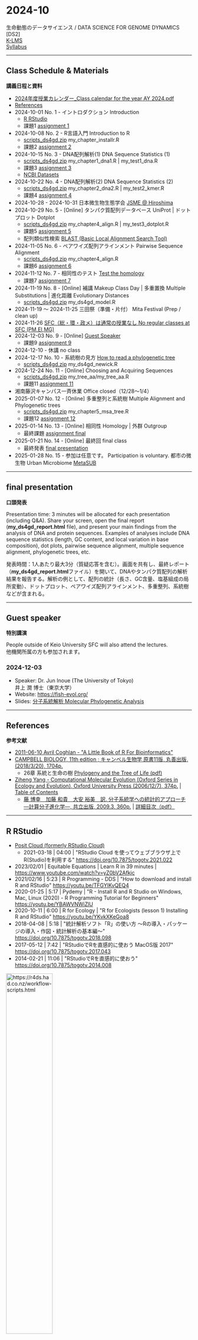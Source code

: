 # 2024-10

生命動態のデータサイエンス / DATA SCIENCE FOR GENOME DYNAMICS [DS2]  
[K-LMS](https://lms.keio.jp/courses/102414)  
[Syllabus](https://syllabus.sfc.keio.ac.jp/courses/2024_25381)

----------

## Class Schedule & Materials
**講義日程と資料**

- [2024年度授業カレンダー_Class calendar for the year AY 2024.pdf](https://keio.box.com/s/cbc8kqhls14qc5wba354gynmovqdpm8e)
- [References](#references)
- 2024-10-01 No. 1 - イントロダクション Introduction
  - [R RStudio](#r-rstudio)
  - 課題1 [assignment 1](https://github.com/haruosuz/DS4GD/blob/master/2024-10/CaseStudy.md#assignment-1)
- 2024-10-08 No. 2 - R言語入門 Introduction to R
  - [scripts_ds4gd.zip](https://github.com/haruosuz/DS4GD/raw/master/2024-10/scripts_ds4gd.zip) my_chapter_installr.R
  - 課題2 [assignment 2](https://github.com/haruosuz/DS4GD/blob/master/2024-10/CaseStudy.md#assignment-2)
- 2024-10-15 No. 3 - DNA配列解析(1) DNA Sequence Statistics (1)
  - [scripts_ds4gd.zip](https://github.com/haruosuz/DS4GD/raw/master/2024-10/scripts_ds4gd.zip) my_chapter1_dna1.R | my_test1_dna.R
  - 課題3 [assignment 3](https://github.com/haruosuz/DS4GD/blob/master/2024-10/CaseStudy.md#assignment-3)
  - [NCBI Datasets](https://github.com/haruosuz/DS4GD/blob/master/CaseStudy.md#ncbi-datasets)
- 2024-10-22 No. 4 - DNA配列解析(2) DNA Sequence Statistics (2)
  - [scripts_ds4gd.zip](https://github.com/haruosuz/DS4GD/raw/master/2024-10/scripts_ds4gd.zip) my_chapter2_dna2.R | my_test2_kmer.R
  - 課題4 [assignment 4](https://github.com/haruosuz/DS4GD/blob/master/2024-10/CaseStudy.md#assignment-4)
- 2024-10-28 - 2024-10-31 日本微生物生態学会 [JSME @ Hiroshima](https://2024.jsme-conference.net/about/)
- 2024-10-29 No. 5 - [Online] タンパク質配列データベース UniProt | ドットプロット Dotplot
  - [scripts_ds4gd.zip](https://github.com/haruosuz/DS4GD/raw/master/2024-10/scripts_ds4gd.zip) my_chapter4_align.R | my_test3_dotplot.R
  - 課題5 [assignment 5](https://github.com/haruosuz/DS4GD/blob/master/2024-10/CaseStudy.md#assignment-5)
  - 配列類似性検索 [BLAST (Basic Local Alignment Search Tool)](https://github.com/haruosuz/DS4GD/blob/master/CaseStudy.md#blast)
- 2024-11-05 No. 6 - ペアワイズ配列アラインメント Pairwise Sequence Alignment
  - [scripts_ds4gd.zip](https://github.com/haruosuz/DS4GD/raw/master/2024-10/scripts_ds4gd.zip) my_chapter4_align.R
  - 課題6 [assignment 6](https://github.com/haruosuz/DS4GD/blob/master/2024-10/CaseStudy.md#assignment-6)
- 2024-11-12 No. 7 - 相同性のテスト [Test the homology](https://github.com/haruosuz/DS4GD/blob/master/CaseStudy.md#ncbi-blast)
  - 課題7 [assignment 7](https://github.com/haruosuz/DS4GD/blob/master/2024-10/CaseStudy.md#assignment-7)
- 2024-11-19 No. 8 - [Online] 補講 Makeup Class Day | 多重置換 Multiple Substitutions | 進化距離 Evolutionary Distances
  - [scripts_ds4gd.zip](https://github.com/haruosuz/DS4GD/raw/master/2024-10/scripts_ds4gd.zip) my_ds4gd_model.R
- 2024-11-19 ～ 2024-11-25 三田祭（準備・片付） Mita Festival (Prep / clean up)
- 2024-11-26 [SFC（総・環・政メ）は通常の授業なし No regular classes at SFC (PM,EI,MG)](https://keio.box.com/s/cbc8kqhls14qc5wba354gynmovqdpm8e)
- 2024-12-03 No. 9 - [Online] [Guest Speaker](#guest-speaker)
  - 課題9 [assignment 9](https://github.com/haruosuz/DS4GD/blob/master/2024-10/CaseStudy.md#assignment-9)
- 2024-12-10 - 休講 no class
- 2024-12-17 No. 10 - 系統樹の見方 [How to read a phylogenetic tree](https://artic.network/how-to-read-a-tree.html)
  - [scripts_ds4gd.zip](https://github.com/haruosuz/DS4GD/raw/master/2024-10/scripts_ds4gd.zip) my_ds4gd_newick.R
- 2024-12-24 No. 11 - [Online] Choosing and Acquiring Sequences
  - [scripts_ds4gd.zip](https://github.com/haruosuz/DS4GD/raw/master/2024-10/scripts_ds4gd.zip) my_tree_aa/my_tree_aa.R
  - 課題11 [assignment 11](https://github.com/haruosuz/DS4GD/blob/master/2024-10/CaseStudy.md#assignment-11)
- 湘南藤沢キャンパス一斉休業 Office closed（12/28～1/4）
- 2025-01-07 No. 12 - [Online] 多重整列と系統樹 Multiple Alignment and Phylogenetic trees
  - [scripts_ds4gd.zip](https://github.com/haruosuz/DS4GD/raw/master/2024-10/scripts_ds4gd.zip) my_chapter5_msa_tree.R
  - 課題12 [assignment 12](https://github.com/haruosuz/DS4GD/blob/master/2024-10/CaseStudy.md#assignment-12)
- 2025-01-14 No. 13 - [Online] 相同性 Homology | 外群 Outgroup
  - 最終課題 [assignment final](https://github.com/haruosuz/DS4GD/blob/master/2024-10/CaseStudy.md#assignment-final)
- 2025-01-21 No. 14 - [Online] 最終回 final class
  - 最終発表 [final presentation](#final-presentation)
- 2025-01-28 No. 15 - 参加は任意です。 Participation is voluntary. 都市の微生物 Urban Microbiome [MetaSUB](https://x.com/metasub) 

----------
## final presentation
**口頭発表**

Presentation time: 3 minutes will be allocated for each presentation (including Q&A). Share your screen, open the final report (**my_ds4gd_report.html** file), and present your main findings from the analysis of DNA and protein sequences. Examples of analyses include DNA sequence statistics (length, GC content, and local variation in base composition), dot plots, pairwise sequence alignment, multiple sequence alignment, phylogenetic trees, etc.

発表時間：1人あたり最大3分（質疑応答を含む）。画面を共有し、最終レポート（**my_ds4gd_report.html**ファイル）を開いて、DNAやタンパク質配列の解析結果を報告する。解析の例として、配列の統計（長さ、GC含量、塩基組成の局所変動）、ドットプロット、ペアワイズ配列アラインメント、多重整列、系統樹などが含まれる。

----------
## Guest speaker
**特別講演**

People outside of Keio University SFC will also attend the lectures.  
他機関所属の方も参加されます。  

### 2024-12-03
- Speaker: Dr. Jun Inoue (The University of Tokyo)  
井上 潤 博士（東京大学）
- Website: https://fish-evol.org/
- Slides: [分子系統解析 Molecular Phylogenetic Analysis](https://yurai.aori.u-tokyo.ac.jp/slide_keio24/20241203_inoue_keiko.pdf)

----------
## References
**参考文献**

- [2011-06-10 Avril Coghlan - "A Little Book of R For Bioinformatics"](https://github.com/haruosuz/r4bioinfo/tree/master/R_Avril_Coghlan)
- [CAMPBELL BIOLOGY, 11th edition ; キャンベル生物学 原書11版, 丸善出版, (2018/3/20), 1704p.](https://www.maruzen-publishing.co.jp/info/index.php?action=detail&news_no=19283)
  - 26章 系統と生命の樹 [Phylogeny and the Tree of Life (pdf)](https://www.maruzen-publishing.co.jp/files/書籍営業部/講義用資料/2018/キャンベル11授業用パワポサンプル26_Lecture_Presentation.pdf)
- [Ziheng Yang - Computational Molecular Evolution (Oxford Series in Ecology and Evolution), Oxford University Press (2006/12/7), 374p.](http://abacus.gene.ucl.ac.uk/CME/) | [Table of Contents](http://abacus.gene.ucl.ac.uk/CME/TableOfContents.pdf)
  - [藤 博幸　加藤 和貴　大安 裕美　訳. 分子系統学への統計的アプローチ ―計算分子進化学―, 共立出版, 2009.3, 360p.](https://www.kyoritsu-pub.co.jp/book/b10010733.html) | [詳細目次（pdf）](https://kyoritsu-pub.sakura.ne.jp/app/file/goods_contents/1152.pdf)

----------
## R RStudio

- [Posit Cloud (formerly RStudio Cloud)](https://github.com/haruosuz/r4bioinfo/blob/master/references/RStudioCloud.md)
  - 2021-03-18 | 04:00 | "RStudio Cloud を使ってウェブブラウザ上でR(Studio)を利用する" https://doi.org/10.7875/togotv.2021.022
- 2023/02/01 | Equitable Equations | Learn R in 39 minutes | https://www.youtube.com/watch?v=yZ0bV2Afkjc
- 2021/02/16 | 5:23 | R Programming - DDS | "How to download and install R and RStudio" https://youtu.be/TFGYlKvQEQ4
- 2020-01-25 | 5:17 | Pydemy | "R - Install R and R Studio on Windows, Mac, Linux (2020) - R Programming Tutorial for Beginners" https://youtu.be/YBAWVNWiZlU
- 2020-10-11 | 6:00 | R for Ecology | "R for Ecologists (lesson 1) Installing R and RStudio" https://youtu.be/YKvkXKeGoa8
- 2018-04-08 | 5:18 | "統計解析ソフト「R」の使い方 〜Rの導入・パッケージの導入・作図・統計解析の基本編〜" https://doi.org/10.7875/togotv.2018.098
- 2017-05-12 | 7:42 | "RStudioでRを直感的に使おう MacOS版 2017" https://doi.org/10.7875/togotv.2017.043
- 2014-02-21 | 11:06 | "RStudioでRを直感的に使おう" https://doi.org/10.7875/togotv.2014.008

<img src="https://d33wubrfki0l68.cloudfront.net/8a64bb047429d7ae0e2acae35c40e421e6439bf6/80e5d/diagrams/rstudio-editor.png" alt="https://r4ds.had.co.nz/workflow-scripts.html" width=50%>

----------

